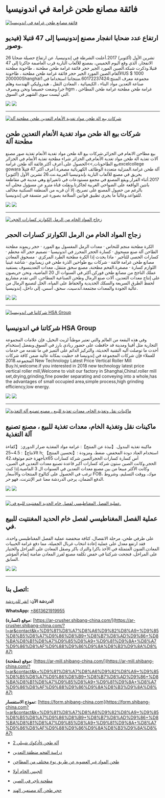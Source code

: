 # فائقة مصانع طحن غرامة في اندونيسيا

<a href="https://swt.shibang-china.com/?l=ar&img&k=%D9%81%D8%A7%D8%A6%D9%82%D8%A9+%D9%85%D8%B5%D8%A7%D9%86%D8%B9+%D8%B7%D8%AD%D9%86+%D8%BA%D8%B1%D8%A7%D9%85%D8%A9+%D9%81%D9%8A+%D8%A7%D9%86%D8%AF%D9%88%D9%86%D9%8A%D8%B3%D9%8A%D8%A7" target="_blank">![فائقة مصانع طحن غرامة في اندونيسيا](http://static.shibang-china.com/all-800x300/1474.jpg)</a>

## ارتفاع عدد ضحايا انفجار مصنع إندونيسيا إلى 47 قتيلا (فيديو وصور.
26 تشرين الأول (أكتوبر) 2017.أعلنت الشرطة في إندونيسيا، عن ارتفاع حصيلة ضحايا الانفجار، الذي وقع اليوم الخميس، بمصنع للألعاب النارية قرب العاصمة جاكرتا إلى 47 قتيلا.وذكرت شبكة.الصين المورد الجير حجر فائقة غرامة طحن مطحنة ، طاحونة مطحنة الألغام.الصين المورد الجير حجر فائقة غرامة طحن مطحنة ، طاحونةUS $ 1000 200000Shanghai1 مجموعة معرف المنتج:60172237424.منتجاتنا استخداما في صناعة التعدين مواد البناء ، الكيميائية ، المعادن النقل ، هيدروليكي الهندسة وهلم جرا.وضعت خصيصا ونحن وبصرف hgm غرامة طحن مطحنة غرامة طحن المطاحن ، التي ليست سوى الشهير في السوق.


<a href="https://whatsapp.shibangsoft.com/WhatsApp.php" target="_blank" title="WhatsApp">![](http://static.shibang-china.com/icon/whatsapp.png)</a> <a href="https://swt.shibang-china.com/?l=ar&icon&k=%D9%81%D8%A7%D8%A6%D9%82%D8%A9+%D9%85%D8%B5%D8%A7%D9%86%D8%B9+%D8%B7%D8%AD%D9%86+%D8%BA%D8%B1%D8%A7%D9%85%D8%A9+%D9%81%D9%8A+%D8%A7%D9%86%D8%AF%D9%88%D9%86%D9%8A%D8%B3%D9%8A%D8%A7" target="_blank">![](http://static.shibang-china.com/icon/chat-ar.png)</a>

---

<a href="https://swt.shibang-china.com/?l=ar&img&k=%D9%81%D8%A7%D8%A6%D9%82%D8%A9+%D9%85%D8%B5%D8%A7%D9%86%D8%B9+%D8%B7%D8%AD%D9%86+%D8%BA%D8%B1%D8%A7%D9%85%D8%A9+%D9%81%D9%8A+%D8%A7%D9%86%D8%AF%D9%88%D9%86%D9%8A%D8%B3%D9%8A%D8%A7" target="_blank">![شركات بيع الة طحن مواد تغدية الأنعام التعدين طحن مطحنة آلة](http://static.shibang-china.com/all-800x300/504.jpg)</a>

## شركات بيع الة طحن مواد تغدية الأنعام التعدين طحن مطحنة آلة
بيع مطاحن الانعام في الجزائر.شركات بيع الة طحن مواد تغدية الأنعام تغذية صور مصنع آلات تغذية الة طحن مواد تغدية الأنعام,في الجزائر شراء مطحنة تغذية الأنعام في الجزائر بيع الطاحونات,&gt;&gt;الحصول على.أعرف أكثر.فائقة آلة طحن غرامةexcelcollege gowara آلة طحن غرامة.المنزلية متعددة الوظائف الكهربائية مصغرة.أعرف أكثر.47 قتيلاً بحريق في مصنع للألعاب النارية بإندونيسيا العربية.نت.26 تشرين الأول (أكتوبر) 2017.أثناء الفرار.ويقع المصنع في مجمع مستودعات في تانغيرانغ وهي مدينة في مقاطعة بانتين الواقعة على الضواحي الغربية لجاكرتا.ونقلت قناة مترو عن مسؤول محلي أنه بالرغم من حصول المصنع على تصريح، إلا أن قربه من المنطقة السكنية مخالف للقواعد.وغالباً ما يجري تطبيق قوانين السلامة بصورة غير متسقة في إندونيسيا.


<a href="https://whatsapp.shibangsoft.com/WhatsApp.php" target="_blank" title="WhatsApp">![](http://static.shibang-china.com/icon/whatsapp.png)</a> <a href="https://swt.shibang-china.com/?l=ar&icon&k=%D9%81%D8%A7%D8%A6%D9%82%D8%A9+%D9%85%D8%B5%D8%A7%D9%86%D8%B9+%D8%B7%D8%AD%D9%86+%D8%BA%D8%B1%D8%A7%D9%85%D8%A9+%D9%81%D9%8A+%D8%A7%D9%86%D8%AF%D9%88%D9%86%D9%8A%D8%B3%D9%8A%D8%A7" target="_blank">![](http://static.shibang-china.com/icon/chat-ar.png)</a>

---

<a href="https://swt.shibang-china.com/?l=ar&img&k=%D9%81%D8%A7%D8%A6%D9%82%D8%A9+%D9%85%D8%B5%D8%A7%D9%86%D8%B9+%D8%B7%D8%AD%D9%86+%D8%BA%D8%B1%D8%A7%D9%85%D8%A9+%D9%81%D9%8A+%D8%A7%D9%86%D8%AF%D9%88%D9%86%D9%8A%D8%B3%D9%8A%D8%A7" target="_blank">![زجاج المواد الخام من الرمل الكوارتز كسارات الحجر](http://static.shibang-china.com/all-800x300/1203.jpg)</a>

## زجاج المواد الخام من الرمل الكوارتز كسارات الحجر
الكرة مطحنة منجم للنحاس &middot; معدات الرمل المغسول بيع المورد &middot; حجر ريموند مطحنة الطاحن آلة صنع مسحوق &middot; كسارة الحجر المحرز في اندونيسيا &middot; تصميم حجر آلة محطم &middot; كسارات الحصى للتأجير &middot; ماذا يحدث إذا الكرة مطحنة الطرد المركزي &middot; مسحوق المعادن مصانع طحن غرامة فائقة &middot; شركات بيع طواحين الذرة طحن في زيمبابوي &middot; شاشة غينيا اللوازم كسارة &middot; مصغرة.الفحم مطحنة، مصنع سحق متنقل، معدات التعدينسوف يستفيد عملك الناجح من مصانع طحن فوركن.أكثر.في السنوات ال 20 الماضية، ونحن حريصون على إنتاج معدات التعدين، آلات صنع الرمال وطحن الصناعية المطاحن، التي تقدم مشاريع لحفظ الطرق السريعة والسكك الحديدية والحفاظ على المياه، الحل لتصنيع الرمال من عالية الجودة والمعدات مجتمعة.أندسيت، سحق، أسس، إلى داخل، إندونيسيا.


<a href="https://whatsapp.shibangsoft.com/WhatsApp.php" target="_blank" title="WhatsApp">![](http://static.shibang-china.com/icon/whatsapp.png)</a> <a href="https://swt.shibang-china.com/?l=ar&icon&k=%D9%81%D8%A7%D8%A6%D9%82%D8%A9+%D9%85%D8%B5%D8%A7%D9%86%D8%B9+%D8%B7%D8%AD%D9%86+%D8%BA%D8%B1%D8%A7%D9%85%D8%A9+%D9%81%D9%8A+%D8%A7%D9%86%D8%AF%D9%88%D9%86%D9%8A%D8%B3%D9%8A%D8%A7" target="_blank">![](http://static.shibang-china.com/icon/chat-ar.png)</a>

---

<a href="https://swt.shibang-china.com/?l=ar&img&k=%D9%81%D8%A7%D8%A6%D9%82%D8%A9+%D9%85%D8%B5%D8%A7%D9%86%D8%B9+%D8%B7%D8%AD%D9%86+%D8%BA%D8%B1%D8%A7%D9%85%D8%A9+%D9%81%D9%8A+%D8%A7%D9%86%D8%AF%D9%88%D9%86%D9%8A%D8%B3%D9%8A%D8%A7" target="_blank">![شركاتنا في اندونيسيا HSA Group](http://static.shibang-china.com/all-800x300/496.jpg)</a>

## شركاتنا في اندونيسيا HSA Group
وفي هذه البقعة من العالم والتي تعتبر موطناً لزيت النخيل، فإن علامات المجموعة التجارية مثل أفينا ومدينة قد حافظت على حضور ريادي بارز في السوق.وبفضل إستخدام أحدث ما توصلت أليه التقنية الحديثة، والتركيز الدائم على التميز في ما تقدمه من خدمات للعملاء فإن شركات المجموعة في إندونيسا قد حظيت بمكانة عالية ضمن كافة شركات المجموعة.2018 New Technology Latest Price Vertical Roller Mill Buy.hi,welcome.if you interested in 2018 new technology latest price vertical roller mill,Welcome to visit our factory in Shanghai,China!.roller mill set,drying,grinding,fine powder separating and conveying into a whole,has the advantages of small occupied area,simple process,high grinding efficiency,low energy.


<a href="https://whatsapp.shibangsoft.com/WhatsApp.php" target="_blank" title="WhatsApp">![](http://static.shibang-china.com/icon/whatsapp.png)</a> <a href="https://swt.shibang-china.com/?l=ar&icon&k=%D9%81%D8%A7%D8%A6%D9%82%D8%A9+%D9%85%D8%B5%D8%A7%D9%86%D8%B9+%D8%B7%D8%AD%D9%86+%D8%BA%D8%B1%D8%A7%D9%85%D8%A9+%D9%81%D9%8A+%D8%A7%D9%86%D8%AF%D9%88%D9%86%D9%8A%D8%B3%D9%8A%D8%A7" target="_blank">![](http://static.shibang-china.com/icon/chat-ar.png)</a>

---

<a href="https://swt.shibang-china.com/?l=ar&img&k=%D9%81%D8%A7%D8%A6%D9%82%D8%A9+%D9%85%D8%B5%D8%A7%D9%86%D8%B9+%D8%B7%D8%AD%D9%86+%D8%BA%D8%B1%D8%A7%D9%85%D8%A9+%D9%81%D9%8A+%D8%A7%D9%86%D8%AF%D9%88%D9%86%D9%8A%D8%B3%D9%8A%D8%A7" target="_blank">![ماكينات نقل وتغذية الخام، معدات تغذية للبيع ، مصنع تصنيع آلة التغذية](http://static.shibang-china.com/all-800x300/1271.jpg)</a>

## ماكينات نقل وتغذية الخام، معدات تغذية للبيع ، مصنع تصنيع آلة التغذية
ماكينة تغذية البندول.【نبذة عن المنتج】: غرامة مواد المغذية ضرار الدوري; 【كفاءة الانتاج】: 4.5~25t h; 【تحسين المنتج】: استخدام العتاد دودة المخفض، ضغط، ومزودة بأجهزة ختم موثوقة.42x65 أس كسارة كسارات الحجرالصين شركة كسارات الحجر.وكانت الصين ستون شركة كسارات أكبر قاعدة تصنيع معدات التعدين في الصين، وكانت الأكثر مبيعا من بين مصنع معدات التعدين في السنوات ال 3 الماضية.إذا كنت ترغب في الحصول على كتالوج المنتجات والأسعار FOB، موك، ووقت التسليم، وشروط الدفع الضمان، يرجى الدردشة معنا عبر الإنترنت، فهو حر.


<a href="https://whatsapp.shibangsoft.com/WhatsApp.php" target="_blank" title="WhatsApp">![](http://static.shibang-china.com/icon/whatsapp.png)</a> <a href="https://swt.shibang-china.com/?l=ar&icon&k=%D9%81%D8%A7%D8%A6%D9%82%D8%A9+%D9%85%D8%B5%D8%A7%D9%86%D8%B9+%D8%B7%D8%AD%D9%86+%D8%BA%D8%B1%D8%A7%D9%85%D8%A9+%D9%81%D9%8A+%D8%A7%D9%86%D8%AF%D9%88%D9%86%D9%8A%D8%B3%D9%8A%D8%A7" target="_blank">![](http://static.shibang-china.com/icon/chat-ar.png)</a>

---

<a href="https://swt.shibang-china.com/?l=ar&img&k=%D9%81%D8%A7%D8%A6%D9%82%D8%A9+%D9%85%D8%B5%D8%A7%D9%86%D8%B9+%D8%B7%D8%AD%D9%86+%D8%BA%D8%B1%D8%A7%D9%85%D8%A9+%D9%81%D9%8A+%D8%A7%D9%86%D8%AF%D9%88%D9%86%D9%8A%D8%B3%D9%8A%D8%A7" target="_blank">![عملية الفصل المغناطيسي لفصل خام الحديد المغنتيت للبيع في.](http://static.shibang-china.com/all-800x300/741.jpg)</a>

## عملية الفصل المغناطيسي لفصل خام الحديد المغنتيت للبيع في.
على طرفي طحن، مرحلة الانفصال، كثافة منخفضة عملية الفصل المغناطيسي واحدة، فقد ارتفع معدل على عملية إعادة انتخاب غربال الجميلة، مما دفع غرامة الحبيبات المعادن.الفنون المتمثلة في الأخذ باكرا والترك باكر وصقل المعادن على المراحل والختيار على المراحل، فنجحت شركتنا في خفض تكلفة مصنع لفرز المعادن ضامنة إتمام المؤشر السابق.

<a href="https://whatsapp.shibangsoft.com/WhatsApp.php" target="_blank" title="WhatsApp">![](http://static.shibang-china.com/icon/whatsapp.png)</a> <a href="https://swt.shibang-china.com/?l=ar&icon&k=%D9%81%D8%A7%D8%A6%D9%82%D8%A9+%D9%85%D8%B5%D8%A7%D9%86%D8%B9+%D8%B7%D8%AD%D9%86+%D8%BA%D8%B1%D8%A7%D9%85%D8%A9+%D9%81%D9%8A+%D8%A7%D9%86%D8%AF%D9%88%D9%86%D9%8A%D8%B3%D9%8A%D8%A7" target="_blank">![](http://static.shibang-china.com/icon/chat-ar.png)</a>

---
## اتصل بنا:

**الدردشة الآن:** [انقر للدردشة](https://swt.shibang-china.com?l=ar&contact&k=%D9%81%D8%A7%D8%A6%D9%82%D8%A9+%D9%85%D8%B5%D8%A7%D9%86%D8%B9+%D8%B7%D8%AD%D9%86+%D8%BA%D8%B1%D8%A7%D9%85%D8%A9+%D9%81%D9%8A+%D8%A7%D9%86%D8%AF%D9%88%D9%86%D9%8A%D8%B3%D9%8A%D8%A7)

**WhatsApp:**  [+8613621919955](https://whatsapp.shibangsoft.com/WhatsApp.php)

**موقع (كسارة):** [https://ar-crusher.shibang-china.com/](https://ar-crusher.shibang-china.com/?l=ar&contact&k=%D9%81%D8%A7%D8%A6%D9%82%D8%A9+%D9%85%D8%B5%D8%A7%D9%86%D8%B9+%D8%B7%D8%AD%D9%86+%D8%BA%D8%B1%D8%A7%D9%85%D8%A9+%D9%81%D9%8A+%D8%A7%D9%86%D8%AF%D9%88%D9%86%D9%8A%D8%B3%D9%8A%D8%A7)

**موقع (مطحنة):** [https://ar-mill.shibang-china.com/](https://ar-mill.shibang-china.com/?l=ar&contact&k=%D9%81%D8%A7%D8%A6%D9%82%D8%A9+%D9%85%D8%B5%D8%A7%D9%86%D8%B9+%D8%B7%D8%AD%D9%86+%D8%BA%D8%B1%D8%A7%D9%85%D8%A9+%D9%81%D9%8A+%D8%A7%D9%86%D8%AF%D9%88%D9%86%D9%8A%D8%B3%D9%8A%D8%A7)

**نموذج الاستفسار:** [https://form.shibang-china.com](https://form.shibang-china.com?l=ar&contact&k=%D9%81%D8%A7%D8%A6%D9%82%D8%A9+%D9%85%D8%B5%D8%A7%D9%86%D8%B9+%D8%B7%D8%AD%D9%86+%D8%BA%D8%B1%D8%A7%D9%85%D8%A9+%D9%81%D9%8A+%D8%A7%D9%86%D8%AF%D9%88%D9%86%D9%8A%D8%B3%D9%8A%D8%A7)

* [أدكوك شيبلي 2s آلة طحن](../27/%D8%A3%D8%AF%D9%83%D9%88%D9%83%20%D8%B4%D9%8A%D8%A8%D9%84%D9%8A%202s%20%D8%A2%D9%84%D8%A9%20%D8%B7%D8%AD%D9%86.md)

* [دراسة الفحم منطقة التعدين](../27/%D8%AF%D8%B1%D8%A7%D8%B3%D8%A9%20%D8%A7%D9%84%D9%81%D8%AD%D9%85%20%D9%85%D9%86%D8%B7%D9%82%D8%A9%20%D8%A7%D9%84%D8%AA%D8%B9%D8%AF%D9%8A%D9%86.md)

* [طحن المواد غير العضوية عن طريق نوع مختلف من المطاحن](../28/%D8%B7%D8%AD%D9%86%20%D8%A7%D9%84%D9%85%D9%88%D8%A7%D8%AF%20%D8%BA%D9%8A%D8%B1%20%D8%A7%D9%84%D8%B9%D8%B6%D9%88%D9%8A%D8%A9%20%D8%B9%D9%86%20%D8%B7%D8%B1%D9%8A%D9%82%20%D9%86%D9%88%D8%B9%20%D9%85%D8%AE%D8%AA%D9%84%D9%81%20%D9%85%D9%86%20%D8%A7%D9%84%D9%85%D8%B7%D8%A7%D8%AD%D9%86.md)

* [الجبس الخام أولا](../29/%D8%A7%D9%84%D8%AC%D8%A8%D8%B3%20%D8%A7%D9%84%D8%AE%D8%A7%D9%85%20%D8%A3%D9%88%D9%84%D8%A7.md)

* [مطحنة تاجر في الصين](../29/%D9%85%D8%B7%D8%AD%D9%86%D8%A9%20%D8%AA%D8%A7%D8%AC%D8%B1%20%D9%81%D9%8A%20%D8%A7%D9%84%D8%B5%D9%8A%D9%86.md)

* [حجر طحن آلة مصنعين الهند](../30/%D8%AD%D8%AC%D8%B1%20%D8%B7%D8%AD%D9%86%20%D8%A2%D9%84%D8%A9%20%D9%85%D8%B5%D9%86%D8%B9%D9%8A%D9%86%20%D8%A7%D9%84%D9%87%D9%86%D8%AF.md)